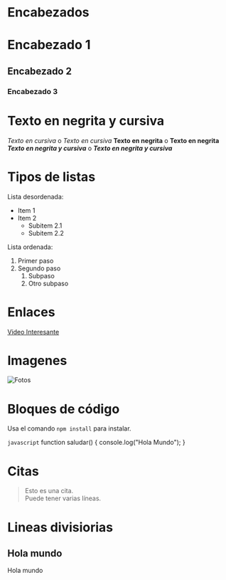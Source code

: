 # Encabezados

# Encabezado 1
## Encabezado 2
### Encabezado 3

# Texto en negrita y cursiva

*Texto en cursiva* o _Texto en cursiva_
**Texto en negrita** o __Texto en negrita__
***Texto en negrita y cursiva*** o ___Texto en negrita y cursiva___

# Tipos de listas
Lista desordenada:
- Item 1
- Item 2
  - Subitem 2.1
  - Subitem 2.2

Lista ordenada:
1. Primer paso
2. Segundo paso
   1. Subpaso
   2. Otro subpaso

# Enlaces

[Video Interesante](https://www.youtube.com/watch?v=LQEcvqQCkAo&list=RDLQEcvqQCkAo&start_radio=1)

# Imagenes

![Fotos](https://www.shutterstock.com/image-photo/software-development-business-concept-programmer-260nw-2669124609.jpg)

# Bloques de código

Usa el comando `npm install` para instalar.

```javascript```
function saludar() {
  console.log("Hola Mundo");
}

# Citas

> Esto es una cita.  
> Puede tener varias líneas.

# Lineas divisiorias

Hola mundo
---
Hola mundo

